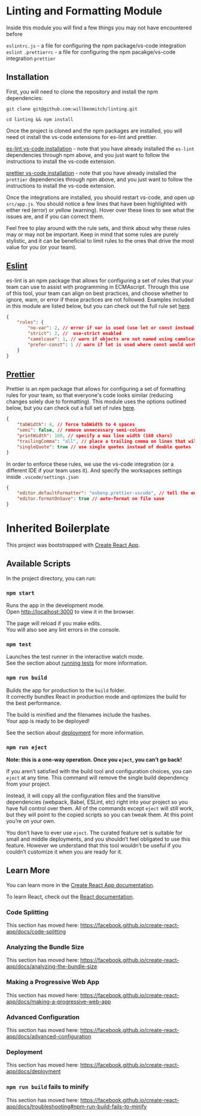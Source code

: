 # Linting and Formatting Module

Inside this module you will find a few things you may not have encountered before

`eslintrc.js` - a file for configuring the npm package/vs-code integration `eslint`
`.prettierrc` - a file for configuring the npm pacakge/vs-code integration `prettier`

## Installation

First, you will need to clone the repository and install the npm dependencies:

`git clone git@github.com:willbenmitch/linting.git`

`cd linting && npm install`

Once the project is cloned and the npm packages are installed, you will need ot install the vs-code extensions for es-lint and prettier.

[es-lint vs-code installation](https://marketplace.visualstudio.com/items?itemName=dbaeumer.vscode-eslint) - note that you have already installed the `es-lint` dependencies through npm above, and you just want to follow the instructions to install the vs-code extension.

[prettier vs-code installation](https://marketplace.visualstudio.com/items?itemName=esbenp.prettier-vscode) - note that you have already installed the `prettier` dependencies through npm above, and you just want to follow the instructions to install the vs-code extension.

Once the integrations are installed, you should restart vs-code, and open up `src/app.js`. You should notice a few lines that have been highlighted with either red (error) or yellow (warning). Hover over these lines to see what the issues are, and if you can correct them.

Feel free to play around with the rule sets, and think about why these rules may or may not be important. Keep in mind that some rules are purely stylistic, and it can be beneficial to limit rules to the ones that drive the most value for you (or your team).

## [Eslint](https://eslint.org/)

es-lint is an npm package that allows for configuring a set of rules that your team can use to assist with programming in ECMAscript. Through this use of this tool, your team can align on best practices, and choose whether to ignore, warn, or error if these practices are not followed. Examples included in this module are listed below, but you can check out the full rule set [here](https://eslint.org/docs/rules/).

```json
{
    "rules": {
        "no-var": 2, // error if var is used (use let or const instead)
        "strict": 2, //  use-strict enabled
        "camelcase": 1, // warn if objects are not named using camelcase
        "prefer-const": 1 // warn if let is used where const would work (ie. if you use let, but do not reassign)
    }
}
```

## [Prettier](https://prettier.io/)

Prettier is an npm package that allows for configuring a set of formatting rules for your team, so that everyone's code looks similar (reducing changes solely due to formatting). This module uses the options outlined below, but you can check out a full set of rules [here]().

```json
{
    "tabWidth": 4, // force tabWidth to 4 spaces
    "semi": false, // remove unnecessary semi-colons
    "printWidth": 160, // specify a max line width (160 chars)
    "trailingComma": "all", // place a trailing comma on lines that will support it
    "singleQuote": true // use single quotes instead of double quotes
}
```

In order to enforce these rules, we use the vs-code integration (or a different IDE if your team uses it). And specify the worksapces settings inside `.vscode/settings.json`

```json
{
    "editor.defaultFormatter": "esbenp.prettier-vscode", // tell the editor which formatter to use
    "editor.formatOnSave": true // auto-format on file save
}
```

# Inherited Boilerplate

This project was bootstrapped with [Create React App](https://github.com/facebook/create-react-app).

## Available Scripts

In the project directory, you can run:

### `npm start`

Runs the app in the development mode.<br />
Open [http://localhost:3000](http://localhost:3000) to view it in the browser.

The page will reload if you make edits.<br />
You will also see any lint errors in the console.

### `npm test`

Launches the test runner in the interactive watch mode.<br />
See the section about [running tests](https://facebook.github.io/create-react-app/docs/running-tests) for more information.

### `npm run build`

Builds the app for production to the `build` folder.<br />
It correctly bundles React in production mode and optimizes the build for the best performance.

The build is minified and the filenames include the hashes.<br />
Your app is ready to be deployed!

See the section about [deployment](https://facebook.github.io/create-react-app/docs/deployment) for more information.

### `npm run eject`

**Note: this is a one-way operation. Once you `eject`, you can’t go back!**

If you aren’t satisfied with the build tool and configuration choices, you can `eject` at any time. This command will remove the single build dependency from your project.

Instead, it will copy all the configuration files and the transitive dependencies (webpack, Babel, ESLint, etc) right into your project so you have full control over them. All of the commands except `eject` will still work, but they will point to the copied scripts so you can tweak them. At this point you’re on your own.

You don’t have to ever use `eject`. The curated feature set is suitable for small and middle deployments, and you shouldn’t feel obligated to use this feature. However we understand that this tool wouldn’t be useful if you couldn’t customize it when you are ready for it.

## Learn More

You can learn more in the [Create React App documentation](https://facebook.github.io/create-react-app/docs/getting-started).

To learn React, check out the [React documentation](https://reactjs.org/).

### Code Splitting

This section has moved here: https://facebook.github.io/create-react-app/docs/code-splitting

### Analyzing the Bundle Size

This section has moved here: https://facebook.github.io/create-react-app/docs/analyzing-the-bundle-size

### Making a Progressive Web App

This section has moved here: https://facebook.github.io/create-react-app/docs/making-a-progressive-web-app

### Advanced Configuration

This section has moved here: https://facebook.github.io/create-react-app/docs/advanced-configuration

### Deployment

This section has moved here: https://facebook.github.io/create-react-app/docs/deployment

### `npm run build` fails to minify

This section has moved here: https://facebook.github.io/create-react-app/docs/troubleshooting#npm-run-build-fails-to-minify
